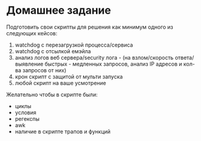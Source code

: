 # Домашнее задание
Подготовить свои скрипты для решения как минимум одного из следующих кейсов:
1) watchdog с перезагрузкой процесса/сервиса
2) watchdog  с отсылкой емэйла
3) анализ логов веб сервера/security лога  - (на взлом/скорость ответа/выявление быстрых - медленных запросов, анализ IP  адресов и кол-ва запросов от них)
4) крон скрипт с защитой от мульти запуска
5) любой скрипт на ваше усмотрение

Желательно чтобы в скрипте были:
* циклы
* условия
* регекспы
* awk
* наличие в скрипте трапов и функций 
